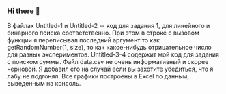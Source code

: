 ### Hi there 👋

В файлах Untitled-1 и Untitled-2 -- код для задания 1, для линейного и бинарного поиска соответственно. 
При этом в строке с вызовом функции я переписывал последний аргумент то как getRandomNumber(1, size), то как какое-нибудь отрицательное число для разных экспериментов. 
Untitled-3-4 содержит мой код для задания с поиском суммы. 
Файл data.csv не очень информативный и скорее черновой. 
Я добавил его на случай если вы захотите убедиться, что я лабу не подгонял. 
Все графики построены в Excel по данным, выведенным на консоль.

